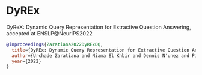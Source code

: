 # DyREx
DyReX: Dynamic Query Representation for Extractive Question Answering, accepted at ENSLP@NeurIPS2022

```bibtex
@inproceedings{Zaratiana2022DyRExDQ,
  title={DyREx: Dynamic Query Representation for Extractive Question Answering},
  author={Urchade Zaratiana and Niama El Khbir and Dennis N'unez and Pierre Holat and Nadi Tomeh and Thierry Charnois},
  year={2022}
}
```
